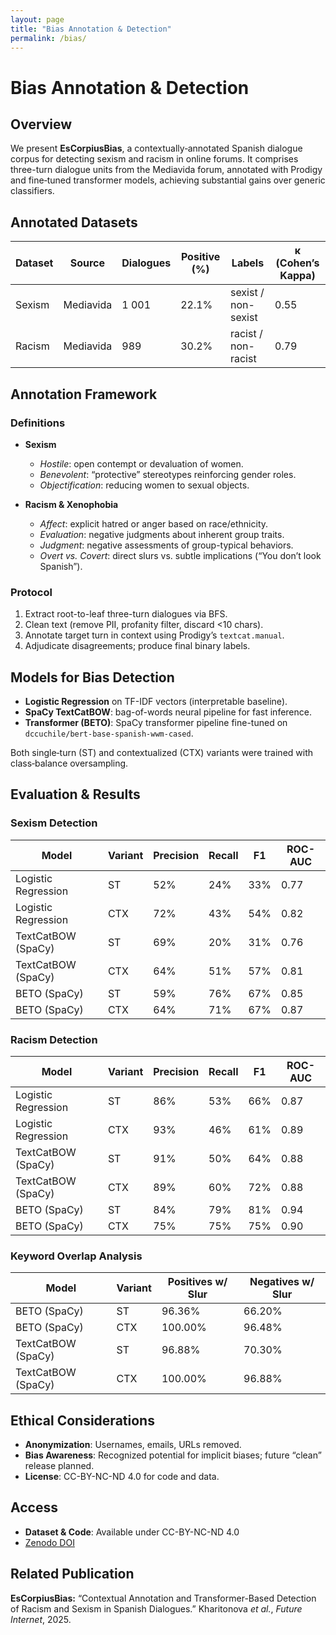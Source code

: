 ```yaml
---
layout: page
title: "Bias Annotation & Detection"
permalink: /bias/
---
```


# Bias Annotation & Detection

## Overview
We present **EsCorpiusBias**, a contextually‐annotated Spanish dialogue corpus for detecting sexism and racism in online forums. It comprises three-turn dialogue units from the Mediavida forum, annotated with Prodigy and fine‐tuned transformer models, achieving substantial gains over generic classifiers.

## Annotated Datasets

| Dataset | Source    | Dialogues | Positive (%) | Labels               | κ (Cohen’s Kappa) |
|---------|-----------|-----------|--------------|----------------------|-------------------|
| Sexism  | Mediavida | 1 001     | 22.1%        | sexist / non-sexist  | 0.55              |
| Racism  | Mediavida | 989       | 30.2%        | racist / non-racist  | 0.79              |

## Annotation Framework

### Definitions
- **Sexism**  
  - *Hostile*: open contempt or devaluation of women.  
  - *Benevolent*: “protective” stereotypes reinforcing gender roles.  
  - *Objectification*: reducing women to sexual objects.

- **Racism & Xenophobia**  
  - *Affect*: explicit hatred or anger based on race/ethnicity.  
  - *Evaluation*: negative judgments about inherent group traits.  
  - *Judgment*: negative assessments of group-typical behaviors.  
  - *Overt vs. Covert*: direct slurs vs. subtle implications (“You don’t look Spanish”).

### Protocol
1. Extract root-to-leaf three-turn dialogues via BFS.  
2. Clean text (remove PII, profanity filter, discard <10 chars).  
3. Annotate target turn in context using Prodigy’s `textcat.manual`.  
4. Adjudicate disagreements; produce final binary labels.

## Models for Bias Detection

- **Logistic Regression** on TF-IDF vectors (interpretable baseline).  
- **SpaCy TextCatBOW**: bag-of-words neural pipeline for fast inference.  
- **Transformer (BETO)**: SpaCy transformer pipeline fine-tuned on `dccuchile/bert-base-spanish-wwm-cased`.

Both single‐turn (ST) and contextualized (CTX) variants were trained with class‐balance oversampling.

## Evaluation & Results

### Sexism Detection

| Model                   | Variant | Precision | Recall | F1   | ROC-AUC |
|-------------------------|---------|-----------|--------|------|---------|
| Logistic Regression     | ST      | 52%       | 24%    | 33%  | 0.77    |
| Logistic Regression     | CTX     | 72%       | 43%    | 54%  | 0.82    |
| TextCatBOW (SpaCy)      | ST      | 69%       | 20%    | 31%  | 0.76    |
| TextCatBOW (SpaCy)      | CTX     | 64%       | 51%    | 57%  | 0.81    |
| BETO (SpaCy)            | ST      | 59%       | 76%    | 67%  | 0.85    |
| BETO (SpaCy)            | CTX     | 64%       | 71%    | 67%  | 0.87    |

### Racism Detection

| Model                   | Variant | Precision | Recall | F1   | ROC-AUC |
|-------------------------|---------|-----------|--------|------|---------|
| Logistic Regression     | ST      | 86%       | 53%    | 66%  | 0.87    |
| Logistic Regression     | CTX     | 93%       | 46%    | 61%  | 0.89    |
| TextCatBOW (SpaCy)      | ST      | 91%       | 50%    | 64%  | 0.88    |
| TextCatBOW (SpaCy)      | CTX     | 89%       | 60%    | 72%  | 0.88    |
| BETO (SpaCy)            | ST      | 84%       | 79%    | 81%  | 0.94    |
| BETO (SpaCy)            | CTX     | 75%       | 75%    | 75%  | 0.90    |

### Keyword Overlap Analysis

| Model              | Variant | Positives w/ Slur | Negatives w/ Slur |
|--------------------|---------|-------------------|-------------------|
| BETO (SpaCy)       | ST      | 96.36%            | 66.20%            |
| BETO (SpaCy)       | CTX     | 100.00%           | 96.48%            |
| TextCatBOW (SpaCy) | ST      | 96.88%            | 70.30%            |
| TextCatBOW (SpaCy) | CTX     | 100.00%           | 96.88%            |

## Ethical Considerations
- **Anonymization**: Usernames, emails, URLs removed.  
- **Bias Awareness**: Recognized potential for implicit biases; future “clean” release planned.  
- **License**: CC-BY-NC-ND 4.0 for code and data.

## Access
- **Dataset & Code**: Available under CC-BY-NC-ND 4.0  
- [Zenodo DOI](https://doi.org/10.5281/zenodo.15637906)

## Related Publication
**EsCorpiusBias:** “Contextual Annotation and Transformer-Based Detection of Racism and Sexism in Spanish Dialogues.” Kharitonova _et al._, *Future Internet*, 2025.
